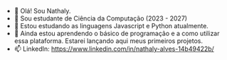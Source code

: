 - 👋 Olá! Sou Nathaly.
- 👀 Sou estudante de Ciência da Computação (2023 - 2027)
- 🌱 Estou estudando as linguagens Javascript e Python atualmente.
- 💞️ Ainda estou aprendendo o básico de programação e a como utilizar essa plataforma. Estarei lançando aqui meus primeiros projetos.
- 📫 LinkedIn: https://www.linkedin.com/in/nathaly-alves-14b49422b/

<!---
nathyalves/nathyalves is a ✨ special ✨ repository because its `README.md` (this file) appears on your GitHub profile.
You can click the Preview link to take a look at your changes.
--->
